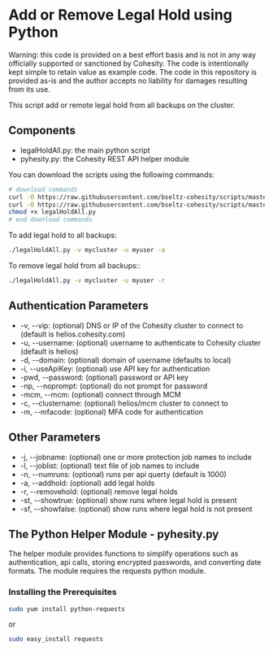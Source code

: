 # Add or Remove Legal Hold using Python

Warning: this code is provided on a best effort basis and is not in any way officially supported or sanctioned by Cohesity. The code is intentionally kept simple to retain value as example code. The code in this repository is provided as-is and the author accepts no liability for damages resulting from its use.

This script add or remote legal hold from all backups on the cluster.

## Components

* legalHoldAll.py: the main python script
* pyhesity.py: the Cohesity REST API helper module

You can download the scripts using the following commands:

```bash
# download commands
curl -O https://raw.githubusercontent.com/bseltz-cohesity/scripts/master/python/legalHoldAll/legalHoldAll.py
curl -O https://raw.githubusercontent.com/bseltz-cohesity/scripts/master/python/pyhesity.py
chmod +x legalHoldAll.py
# end download commands
```

To add legal hold to all backups:

```bash
./legalHoldAll.py -v mycluster -u myuser -a
```

To remove legal hold from all backups::

```bash
./legalHoldAll.py -v mycluster -u myuser -r
```

## Authentication Parameters

* -v, --vip: (optional) DNS or IP of the Cohesity cluster to connect to (default is helios.cohesity.com)
* -u, --username: (optional) username to authenticate to Cohesity cluster (default is helios)
* -d, --domain: (optional) domain of username (defaults to local)
* -i, --useApiKey: (optional) use API key for authentication
* -pwd, --password: (optional) password or API key
* -np, --noprompt: (optional) do not prompt for password
* -mcm, --mcm: (optional) connect through MCM
* -c, --clustername: (optional) helios/mcm cluster to connect to
* -m, --mfacode: (optional) MFA code for authentication

## Other Parameters

* -j, --jobname: (optional) one or more protection job names to include
* -l, --joblist: (optional) text file of job names to include
* -n, --numruns: (optional) runs per api querty (default is 1000)
* -a, --addhold: (optional) add legal holds
* -r, --removehold: (optional) remove legal holds
* -st, --showtrue: (optional) show runs where legal hold is present
* -sf, --showfalse: (optional) show runs where legal hold is not present

## The Python Helper Module - pyhesity.py

The helper module provides functions to simplify operations such as authentication, api calls, storing encrypted passwords, and converting date formats. The module requires the requests python module.

### Installing the Prerequisites

```bash
sudo yum install python-requests
```

or

```bash
sudo easy_install requests
```
